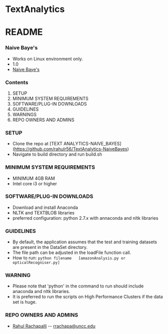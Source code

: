 # TextAnalytics

# README #

### Naive Baye's 

* Works on Linux environment only.
* 1.0
* [Naive Baye's](http://scikit-learn.org/stable/modules/naive_bayes.html#bernoulli-naive-bayes)

### Contents ###
1.    SETUP
2.    MINIMUM SYSTEM REQUIREMENTS
3.    SOFTWARE/PLUG-IN DOWNLOADS
4.    GUIDELINES
5.    WARNINGS
6.    REPO OWNERS AND ADMINS

###  SETUP ###
* Clone the repo at [TEXT ANALYTICS-NAIVE_BAYES] (https://github.com/rahulr56/TextAnalytics-NaiveBayes)
* Navigate to build directory and run build.sh

### MINIMUM SYSTEM REQUIREMENTS ###
* MINIMUM 4GB RAM
* Intel core i3 or higher

### SOFTWARE/PLUG-IN DOWNLOADS ###
* Download and install Anaconda
* NLTK and TEXTBLOB libraries
* preferred configuration: python 2.7.x with annaconda and nltk libraries

### GUIDELINES ###
* By default, the application assumes that the test and training datasets are present in the DataSet directory.
* The file path can be adjusted in the loadFile function call.                           
* How to run: `python filename   [amazonAnalysis.py or opticalRecogniser.py]`

### WARNING ###
* Please note that 'python' in the command to run should include anaconda and nltk libraries.
* It is preferred to run the scripts on High Performance Clusters if the data set is huge.

### REPO OWNERS AND ADMINS ###
- [Rahul Rachapalli](https://github.com/rahulr56)        --      rrachapa@uncc.edu
